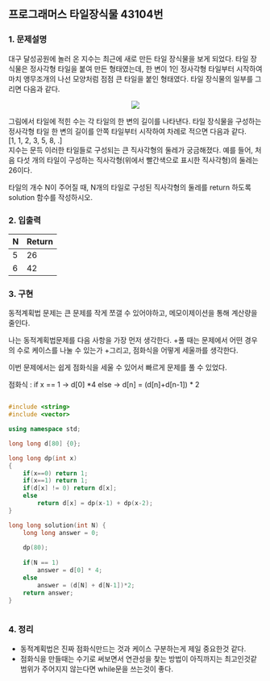 
## 프로그래머스 타일장식물 43104번
### 1. 문제설명

대구 달성공원에 놀러 온 지수는 최근에 새로 만든 타일 장식물을 보게 되었다. 타일 장식물은 정사각형 타일을 붙여 만든 형태였는데, 한 변이 1인 정사각형 타일부터 시작하여 마치 앵무조개의 나선 모양처럼 점점 큰 타일을 붙인 형태였다. 타일 장식물의 일부를 그리면 다음과 같다.
  
<center><img src="https://grepp-programmers.s3.amazonaws.com/files/production/3e31bedd54/fcc48066-e72f-45c8-af03-e4360b58b589.png">
</center>
  
  
그림에서 타일에 적힌 수는 각 타일의 한 변의 길이를 나타낸다. 타일 장식물을 구성하는 정사각형 타일 한 변의 길이를 안쪽 타일부터 시작하여 차례로 적으면 다음과 같다.  
[1, 1, 2, 3, 5, 8, .]  
지수는 문득 이러한 타일들로 구성되는 큰 직사각형의 둘레가 궁금해졌다. 예를 들어, 처음 다섯 개의 타일이 구성하는 직사각형(위에서 빨간색으로 표시한 직사각형)의 둘레는 26이다.

타일의 개수 N이 주어질 때, N개의 타일로 구성된 직사각형의 둘레를 return 하도록 solution 함수를 작성하시오.


### 2. 입출력

|N| Return
|---|---|
| 5|26|
|6|42|


### 3. 구현

동적계획법 문제는 큰 문제를 작게 쪼갤 수 있어야하고, 메모이제이션을 통해 계산량을 줄인다.

나는 동적계획법문제를 다음 사항을 가장 먼저 생각한다.
+풀 때는 문제에서 어떤 경우의 수로 케이스를 나눌 수 있는가 
+그리고, 점화식을 어떻게 세울까를 생각한다. 

이번 문제에서는 쉽게 점화식을 세울 수 있어서 빠르게 문제를 풀 수 있었다. 

점화식 : 
if x == 1 ->  d[0] *4 
else ->  d[n] = (d[n]+d[n-1]) * 2 
 	



```cpp

#include <string>
#include <vector>

using namespace std;

long long d[80] {0};

long long dp(int x)
{
    if(x==0) return 1;
    if(x==1) return 1;
    if(d[x] != 0) return d[x];
    else
        return d[x] = dp(x-1) + dp(x-2);
}

long long solution(int N) {
    long long answer = 0;
    
    dp(80);
    
    if(N == 1)
        answer = d[0] * 4;
    else
        answer = (d[N] + d[N-1])*2;
    return answer;
}



```

### 4. 정리

+ 동적계획법은 진짜 점화식만드는 것과 케이스 구분하는게 제일 중요한것 같다.
+ 점화식을 만들때는 수기로 써보면서 연관성을 찾는 방법이 아직까지는 최고인것같범위가 주어지지 않는다면 while문을 쓰는것이 좋다.
<!--stackedit_data:
eyJoaXN0b3J5IjpbLTc1NzI4Mjg2NF19
-->